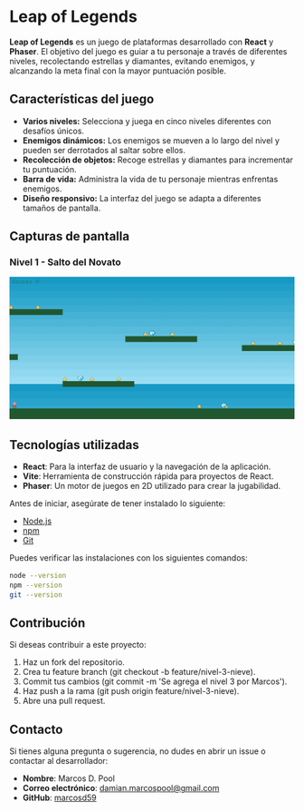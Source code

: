 # Leap of Legends

**Leap of Legends** es un juego de plataformas desarrollado con **React** y **Phaser**. El objetivo del juego es guiar a tu personaje a través de diferentes niveles, recolectando estrellas y diamantes, evitando enemigos, y alcanzando la meta final con la mayor puntuación posible.

## Características del juego

- **Varios niveles:** Selecciona y juega en cinco niveles diferentes con desafíos únicos.
- **Enemigos dinámicos:** Los enemigos se mueven a lo largo del nivel y pueden ser derrotados al saltar sobre ellos.
- **Recolección de objetos:** Recoge estrellas y diamantes para incrementar tu puntuación.
- **Barra de vida:** Administra la vida de tu personaje mientras enfrentas enemigos.
- **Diseño responsivo:** La interfaz del juego se adapta a diferentes tamaños de pantalla.

## Capturas de pantalla

### Nivel 1 -  Salto del Novato

![NIVEL 1](./public/screenshots/leap-of-legneds-level1-v0.png)

## Tecnologías utilizadas

- **React**: Para la interfaz de usuario y la navegación de la aplicación.
- **Vite**: Herramienta de construcción rápida para proyectos de React.
- **Phaser**: Un motor de juegos en 2D utilizado para crear la jugabilidad.

Antes de iniciar, asegúrate de tener instalado lo siguiente:

- [Node.js](https://nodejs.org/en/)
- [npm](https://www.npmjs.com/)
- [Git](https://git-scm.com/)

Puedes verificar las instalaciones con los siguientes comandos:

```bash
node --version
npm --version
git --version

```

## Contribución

Si deseas contribuir a este proyecto:

1. Haz un fork del repositorio.
2. Crea tu feature branch (git checkout -b feature/nivel-3-nieve).
3. Commit tus cambios (git commit -m 'Se agrega el nivel 3 por Marcos').
4. Haz push a la rama (git push origin feature/nivel-3-nieve).
5. Abre una pull request.

## Contacto

Si tienes alguna pregunta o sugerencia, no dudes en abrir un issue o contactar al desarrollador:

- **Nombre**: Marcos D. Pool
- **Correo electrónico**: <damian.marcospool@gmail.com>
- **GitHub**: [marcosd59](https://github.com/marcosd59)

